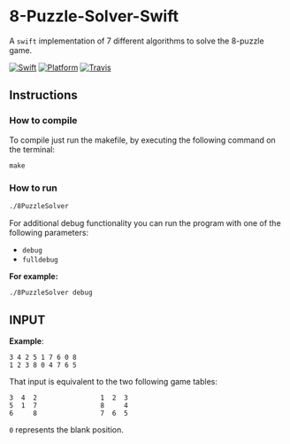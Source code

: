 # 8-Puzzle-Solver-Swift

A `swift` implementation of 7 different algorithms to solve the 8-puzzle game.

[![Swift][swift-badge]][swift-url]
[![Platform][platform-badge]][platform-url]
[![Travis][travis-badge]][travis-url]

[swift-badge]: https://img.shields.io/badge/Swift-4.0-orange.svg?style=flat
[swift-url]: https://swift.org
[platform-badge]: https://img.shields.io/badge/Platforms-OS%20X%20--%20Linux-lightgray.svg?style=flat
[platform-url]: https://swift.org
[travis-badge]: https://travis-ci.org/Zialus/IA-8-Puzzle-Solver-Swift.svg?branch=master
[travis-url]: https://travis-ci.org/Zialus/IA-8-Puzzle-Solver-Swift

## Instructions

### How to compile

To compile just run the makefile, by executing the following command on the terminal:

``` text
make
```

### How to run

``` bash
./8PuzzleSolver
```

For additional debug functionality you can run the program with one of the
following parameters:

-   `debug`
-   `fulldebug`

**For example:**

``` bash
./8PuzzleSolver debug
```

## INPUT

**Example**:

```text
3 4 2 5 1 7 6 0 8
1 2 3 8 0 4 7 6 5
```

That input is equivalent to the two following game tables:

```text
3  4  2                1  2  3
5  1  7                8     4
6     8                7  6  5
```

`0` represents the blank position.
